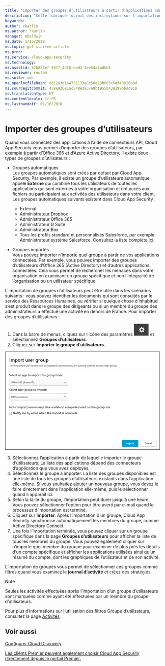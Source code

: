 ```yaml
---
title: "Importer des groupes d’utilisateurs à partir d’applications connectées | Microsoft Docs"
description: "Cette rubrique fournit des instructions sur l’importation de vos groupes d’utilisateurs dans Cloud App Security."
keywords: 
author: rkarlin
ms.author: rkarlin
manager: mbaldwin
ms.date: 1/15/2018
ms.topic: get-started-article
ms.prod: 
ms.service: cloud-app-security
ms.technology: 
ms.assetid: 87b831ef-5977-4df8-bed3-3ee54a8adbb5
ms.reviewer: reutam
ms.suite: ems
ms.openlocfilehash: dd1263d164751133e8c50e13b003c68f43926b8d
ms.sourcegitcommit: 458e936e1ac548eda37e9bf955b439199bbdd018
ms.translationtype: HT
ms.contentlocale: fr-FR
ms.lasthandoff: 01/16/2018
---
```

# <a name="import-user-groups"></a>Importer des groupes d’utilisateurs

Quand vous connectez des applications à l’aide de connecteurs API, Cloud App Security vous permet d’importer des groupes d’utilisateurs, par exemple à partir d’Office 365 et d’Azure Active Directory.
Il existe deux types de groupes d’utilisateurs : 
- Groupes automatiques </br>Les groupes automatiques sont créés par défaut par Cloud App Security. Par exemple, il existe un groupe d’utilisateurs automatique appelé **Externe** qui combine tous les utilisateurs de toutes les applications qui sont externes à votre organisation et ont accès aux fichiers ou participaient aux activités des utilisateurs dans votre client.
 Les groupes automatiques suivants existent dans Cloud App Security :
  - External
  - Administrateur Dropbox
  - Administrateur Office 365
  - Administrateur G Suite
  - Administrateur Box
  - Tous les profils standard et personnalisés Salesforce, par exemple Administrateur système Salesforce. Consultez la liste complète [ici](https://help.salesforce.com/articleView?id=standard_profiles.htm&language=en&type=0).

- Groupes importés</br>Vous pouvez importer n’importe quel groupe à partir de vos applications connectées. Par exemple, vous pouvez importer des groupes d’utilisateurs d’Office 365 (Active Directory) et d’autres applications connectées. Cela vous permet de rechercher les menaces dans votre organisation en examinant un groupe spécifique et non l’intégralité de l’organisation ou un utilisateur spécifique. 

L’importation de groupes d’utilisateurs peut être utile dans les scénarios suivants : vous pouvez identifier les documents qui sont consultés par le service des Ressources Humaines, ou vérifier si quelque chose d’inhabituel s’est produit dans le groupe des dirigeants ou si un membre du groupe des administrateurs a effectué une activité en dehors de France. Pour importer des groupes d’utilisateurs :

1. Dans la barre de menus, cliquez sur l’icône des paramètres ![icône des paramètres](./media/settings-icon.png "icône des paramètres") et sélectionnez **Groupes d’utilisateurs**.
2. Cliquez sur **Importer le groupe d’utilisateurs**.

  ![Importer des groupes d’utilisateurs](./media/user-groups-add.png)

3. Sélectionnez l’application à partir de laquelle importer le groupe d’utilisateurs. La liste des applications dépend des connecteurs d’application que vous avez déployés.
4. Sélectionnez le groupe à importer. La liste des groupes disponibles est une liste de tous les groupes d’utilisateurs existants dans l’application elle-même. Si vous souhaitez ajouter un nouveau groupe, vous devez le faire directement dans l’application elle-même, puis le sélectionner quand il apparaît ici.
4. Selon la taille du groupe, l’importation peut durer jusqu’à une heure. Vous pouvez sélectionner l’option pour être averti par e-mail quand le processus d’importation est terminé.
5. Cliquez sur **Importer**. Après l’importation d’un groupe, Cloud App Security synchronise automatiquement les membres du groupe, comme Active Directory Connect.
7. Une fois l’importation terminée, vous pouvez cliquer sur un groupe spécifique dans la page **Groupes d’utilisateurs** pour afficher la liste de tous les membres du groupe. Vous pouvez également cliquer sur n’importe quel membre du groupe pour examiner de plus près les détails d’un compte spécifique et afficher les applications utilisées ainsi qu’un résumé du compte, dont les graphiques de l’utilisateur et de son activité.

L’importation de groupes vous permet de sélectionner ces groupes comme filtres quand vous examinez le **journal d’activité** et créez des stratégies. 

> [!NOTE]
> Seules les activités effectuées après l’importation d’un groupe d’utilisateurs sont marquées comme ayant été effectuées par un membre du groupe d’utilisateurs.

Pour plus d’informations sur l’utilisation des filtres Groupe d’utilisateurs, consultez la page [Activités](activity-filters.md).


    
## <a name="see-also"></a>Voir aussi  
[Configurer Cloud Discovery](set-up-cloud-discovery.md)   

[Les clients Premier peuvent également choisir Cloud App Security directement depuis le portail Premier.](https://premier.microsoft.com/)  
  
  
